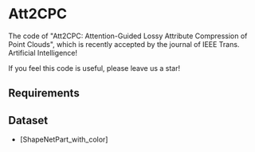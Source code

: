 # Att2CPC
The code of "Att2CPC: Attention-Guided Lossy Attribute Compression of Point Clouds", which is recently accepted by the journal of IEEE Trans. Artificial Intelligence!

If you feel this code is useful, please leave us a star!

## Requirements


## Dataset
- [ShapeNetPart_with_color] 
 


